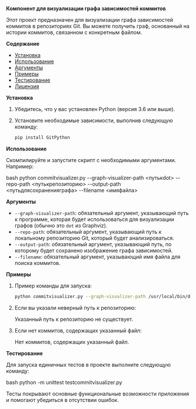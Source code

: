 **Компонент для визуализации графа зависимостей коммитов**

Этот проект предназначен для визуализации графа зависимостей коммитов в репозиториях Git. Вы можете получить граф, основанный на истории коммитов, связанном с конкретным файлом.

**Содержание**
- [Установка](#установка)
- [Использование](#использование)
- [Аргументы](#аргументы)
- [Примеры](#примеры)
- [Тестирование](#тестирование)
- [Лицензия](#лицензия)

**Установка**

1. Убедитесь, что у вас установлен Python (версия 3.6 или выше).
2. Установите необходимые зависимости, выполнив следующую команду:

    ```bash
    pip install GitPython

**Использование**

Скомпилируйте и запустите скрипт с необходимыми аргументами. Например:

bash
python commitvisualizer.py --graph-visualizer-path <путькdot> --repo-path <путькрепозиторию> --output-path <путьдлясохраненияграфа> --filename <имяфайла>


**Аргументы**

- `--graph-visualizer-path`: обязательный аргумент, указывающий путь к программе, которая будет использоваться для визуализации графов (обычно это `dot` из Graphviz).
- `--repo-path`: обязательный аргумент, указывающий путь к локальному репозиторию Git, который будет анализироваться.
- `--output-path`: обязательный аргумент, указывающий путь, по которому будет сохранено изображение графа зависимостей.
- `--filename`: обязательный аргумент, указывающий имя файла для поиска коммитов.

**Примеры**

1. Пример команды для запуска:
   ```bash
   python commitvisualizer.py --graph-visualizer-path /usr/local/bin/dot --repo-path /path/to/repo --output-path /path/to/output/graph.png --filename example.py
   
2. Если вы указали неверный путь к репозиторию:
   
   Указанный путь к репозиторию не существует.
   
3. Если нет коммитов, содержащих указанный файл:
   
   Нет коммитов, содержащих указанный файл.
   
**Тестирование**

Для запуска единичных тестов в проекте выполните следующую команду:

bash
python -m unittest testcommitvisualizer.py

Тесты покрывают основные функциональные возможности приложения и помогают убедиться в отсутствии ошибок.